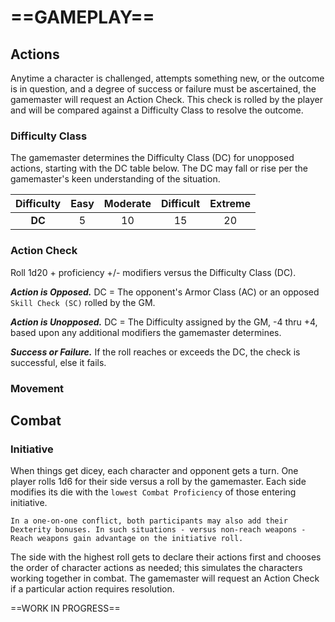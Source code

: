 # ==GAMEPLAY==

<!--Add copy here -->

## Actions

<!--Add Types of Actions here -->

Anytime a character is challenged, attempts something new, or the outcome is in question, and a degree of success or failure must be ascertained, the gamemaster will request an Action Check. This check is rolled by the player and will be compared against a Difficulty Class to resolve the outcome.

### Difficulty Class

The gamemaster determines the Difficulty Class (DC) for unopposed actions, starting with the DC table below. The DC may fall or rise per the gamemaster's keen understanding of the situation.

| Difficulty | Easy | Moderate | Difficult | Extreme |
| :--------: | :--: | :------: | :-------: | :-----: |
|   **DC**   |  5   |    10    |    15     |   20    |

### Action Check

Roll 1d20 + proficiency +/- modifiers versus the Difficulty Class (DC).

***Action is Opposed.*** DC = The opponent's Armor Class (AC) or an opposed `Skill Check (SC)` rolled by the GM.

***Action is Unopposed.*** DC = The Difficulty assigned by the GM, -4 thru +4, based upon any additional modifiers the gamemaster determines.

***Success or Failure.*** If the roll reaches or exceeds the DC, the check is successful, else it fails.

### Movement

<!--Add copy here -->

## Combat

<!--Add copy here -->

### Initiative

When things get dicey, each character and opponent gets a turn. One player rolls 1d6 for their side versus a roll by the gamemaster. Each side modifies its die with the `lowest Combat Proficiency` of those entering initiative.

`In a one-on-one conflict, both participants may also add their Dexterity bonuses. In such situations - versus non-reach weapons - Reach weapons gain advantage on the initiative roll.`

The side with the highest roll gets to declare their actions first and chooses the order of character actions as needed; this simulates the characters working together in combat. The gamemaster will request an Action Check if a particular action requires resolution.



==WORK IN PROGRESS==
